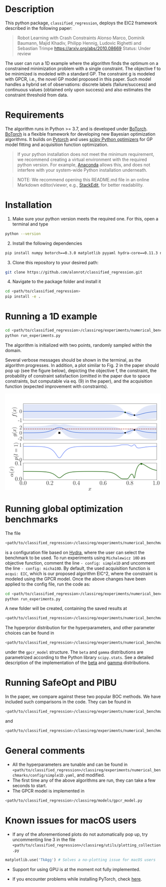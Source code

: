 Description
=========
This python package, `classified_regression`, deploys the EIC2 framework described in the following paper:

> Robot Learning with Crash Constraints
> Alonso Marco, Dominik Baumann, Majid Khadiv, Philipp Hennig, Ludovic Righetti and Sebastian Trimpe
> https://arxiv.org/abs/2010.08669
> Status: Under review

The user can run a 1D example where the algorithm finds the optimum on a constrained minimization problem with a single constraint. The objective f to be minimized is modeled with a standard GP. The constraint g is modeled with GPCR, i.e., the novel GP model proposed in this paper. Such model handles a hybrid set of observations: discrete labels (failure/success) and continuous values (obtained only upon success) and also estimates the constraint threshold from data.


Requirements
============

The algorithm runs in Python >= 3.7, and is developed under [BoTorch](https://botorch.org/). [BoTorch](https://botorch.org/) is a flexible framework for developing new Bayesian optimization algorithms. It builds on [Pytorch](https://pytorch.org/) and uses [scipy Python optimizers](https://docs.scipy.org/doc/scipy/reference/tutorial/optimize.html) for GP model fitting and acquisition function optimization. 

> If your python installation does not meet the minimum requirement, we recommend creating a virtual environment with the required python version. For example, [Anaconda](https://www.anaconda.com/distribution/) allows this, and does not interfere with your system-wide Python installation underneath. 

> NOTE: We recommend opening this README.md file in an online Markdown editor/viewer, e.g., [StackEdit](https://stackedit.io/app#), for better readability.

Installation 
============

1. Make sure your python version meets the required one. For this, open a terminal and type
```bash
python --version
```
2. Install the following dependencies
```bash
pip install numpy botorch==0.3.0 matplotlib pyyaml hydra-core==0.11.3 nlopt==2.6.2
```
3. Clone this repository to your desired path:
```bash
git clone https://github.com/alonrot/classified_regression.git
```
4. Navigate to the package folder and install it
```bash
cd <path/to/classified_regression>
pip install -e .
```

Running a 1D example
====================

```bash
cd <path/to/classified_regression>/classireg/experiments/numerical_benchmarks
python run_experiments.py
```

The algorithm is initialized with two points, randomly sampled within the domain.

Several verbose messages should be shown in the terminal, as the algorithm progresses. In addition, a plot similar to Fig. 2 in the paper should pop up (see the figure below), depicting the objective f, the constraint, the probability of constraint satisfaction (omitted in the paper due to space constraints, but computable via eq. (9) in the paper), and the acquisition function (expected improvement with constraints).

![1D example](pic_1D_example.png)

Running global optimization benchmarks
======================================

The file
```bash
<path/to/classified_regression>/classireg/experiments/numerical_benchmarks/config.yaml
```
is a configuration file based on [Hydra](https://hydra.cc/), where the user can select the benchmark to be used. To run experiments using `Michalewicz 10D` as objective function, comment the line `- config: simple1D` and uncomment the line `- config: micha10D`. By default, the used acquisition function is `acqui: EIC`, which is our proposed algorithm EIC^2, where the constraint is modeled using the GPCR model. Once the above changes have been applied to the config file, run the code as:

```bash
cd <path/to/classified_regression>/classireg/experiments/numerical_benchmarks
python run_experiments.py
```

A new folder will be created, containing the saved results at
```bash
<path/to/classified_regression>/classireg/experiments/numerical_benchmarks/micha10D/EIC_results/<folder_name>/data_0.yaml
```

The hyperprior distribution for the hyperparameters, and other parameter choices can be found in
```bash
<path/to/classified_regression>/classireg/experiments/numerical_benchmarks/config/micha10D.yaml
```
under the `gpcr_model` structure. The `beta` and `gamma` distributions are parametrized according to the Python library `scipy.stats`. See a detailed description of the implementation of the [beta](https://docs.scipy.org/doc/scipy/reference/generated/scipy.stats.beta.html) and [gamma](https://docs.scipy.org/doc/scipy/reference/generated/scipy.stats.gamma.html) distributions.

Running SafeOpt and PIBU
========================
In the paper, we compare against these two popular BOC methods. We have included such comparisons in the code. They can be found in
```bash
<path/to/classified_regression>/classireg/experiments/numerical_benchmarks/pibu/
```
and
```bash
<path/to/classified_regression>/classireg/experiments/numerical_benchmarks/run_safeopt.py
```

General comments
================

 * All the hyperparameters are tunable and can be found in `<path/to/classified_regression>/classireg/experiments/numerical_benchmarks/config/simple1D.yaml`, and modified.
 * The first time any of the above algorithms are run, they can take a few seconds to start.
 * The GPCR model is implemented in
```bash
<path/to/classified_regression>/classireg/models/gpcr_model.py
```

Known issues for macOS users
============================
 * If any of the aforementioned plots do not automatically pop up, try uncommenting line 3 in the file `<path/to/classified_regression>/classireg/utils/plotting_collection.py`
```python
matplotlib.use('TkAgg') # Solves a no-plotting issue for macOS users
```

 * Support for using GPU is at the moment not fully implemented.
 
 * If you encounter problems while installing PyTorch, check [here](https://pytorch.org/get-started/locally/).


